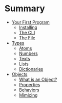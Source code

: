 Summary
=======

  * [Your First Program](your_first_program.md)
    * [Installing](your_first_program/installing.md)
    * [The CLI](your_first_program/the-cli.md)
    * [The File](your_first_program/the-file.md)
  * [Types](types.md)
    * [Atoms](types/atoms.md)
    * [Numbers](types/numbers.md)
    * [Texts](types/texts.md)
    * [Lists](types/lists.md)
    * [Dictionaries](types/dictionaries.md)
  * [Objects](objects.md)
    * [What is an Object?](objects/what-is-an-object.md)
    * [Properties](objects/properties.md)
    * [Behaviors](objects/behaviors.md)
    * [Mimicing](objects/mimicing.md)
